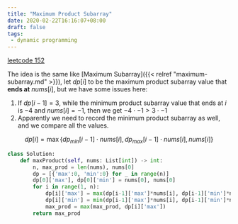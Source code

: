```yaml
---
title: "Maximum Product Subarray"
date: 2020-02-22T16:16:07+08:00
draft: false
tags:
 - dynamic programming
---
```

<!--more-->

[leetcode 152](https://leetcode.com/problems/maximum-product-subarray/)

The idea is the same like [Maximum Subarray]({{< relref "maximum-subarray.md" >}}), let $dp[i]$ to be the maximum product subarray value that **ends at** $nums[i]$, but we have some issues here:

1. If $dp[i-1] = 3$, while the minimum product subarray value that ends at $i$ is $-4$ and $nums[i] = -1$, then we get $-4 \cdot -1 > 3 \cdot -1$
2. Apparently we need to record the minimum product subarray as well, and we compare all the values.

$$ dp[i] = \max \lbrace dp_{min}[i-1] \cdot nums[i], dp_{max}[i-1] \cdot nums[i], nums[i] \rbrace $$

```python
class Solution:
    def maxProduct(self, nums: List[int]) -> int:
        n, max_prod = len(nums), nums[0]
        dp = [{'max':0, 'min':0} for _ in range(n)]
        dp[0]['max'], dp[0]['min'] = nums[0], nums[0]
        for i in range(1, n):
            dp[i]['max'] = max(dp[i-1]['max']*nums[i], dp[i-1]['min']*nums[i], nums[i])
            dp[i]['min'] = min(dp[i-1]['max']*nums[i], dp[i-1]['min']*nums[i], nums[i])
            max_prod = max(max_prod, dp[i]['max'])
        return max_prod
```